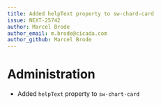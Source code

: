 ```yaml
---
title: Added helpText property to sw-chard-card
issue: NEXT-25742
author: Marcel Brode
author_email: m.brode@cicada.com
author_github: Marcel Brode
---
```

# Administration
* Added `helpText` property to `sw-chart-card`
